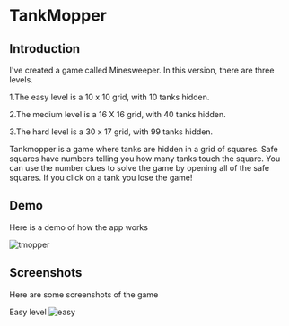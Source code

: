 # TankMopper

## Introduction

I've created a game called Minesweeper. In this version, there are three levels.

1.The easy level is a 10 x 10 grid, with 10 tanks hidden.

2.The medium level is a 16 X 16 grid, with 40 tanks hidden.

3.The hard level is a 30 x 17 grid, with 99 tanks hidden.

Tankmopper is a game where tanks are hidden in a grid of squares. Safe squares have numbers telling you how many tanks touch the square. You can use the number clues to solve the game by opening all of the safe squares. If you click on a tank you lose the game!

## Demo

Here is a demo of how the app works

![tmopper](https://user-images.githubusercontent.com/69567983/183886860-13bd6755-fc3b-4e48-a4ab-27739d3190eb.gif)

## Screenshots

Here are some screenshots of the game

Easy level
![easy](https://user-images.githubusercontent.com/69567983/183887903-f2adb994-703a-4746-953e-b4b2429d626d.png)

